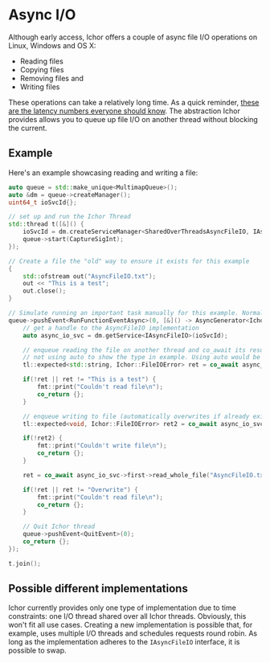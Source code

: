 # Async I/O

Although early access, Ichor offers a couple of async file I/O operations on Linux, Windows and OS X:

* Reading files
* Copying files
* Removing files and
* Writing files

These operations can take a relatively long time. As a quick reminder, [these are the latency numbers everyone should know](https://gist.github.com/jboner/2841832).
The abstraction Ichor provides allows you to queue up file I/O on another thread without blocking the current. 

## Example

Here's an example showcasing reading and writing a file:

```c++
auto queue = std::make_unique<MultimapQueue>();
auto &dm = queue->createManager();
uint64_t ioSvcId{};

// set up and run the Ichor Thread
std::thread t([&]() {
    ioSvcId = dm.createServiceManager<SharedOverThreadsAsyncFileIO, IAsyncFileIO>()->getServiceId();
    queue->start(CaptureSigInt);
});

// Create a file the "old" way to ensure it exists for this example
{
    std::ofstream out("AsyncFileIO.txt");
    out << "This is a test";
    out.close();
}

// Simulate running an important task manually for this example. Normally one would use dependency injection.
queue->pushEvent<RunFunctionEventAsync>(0, [&]() -> AsyncGenerator<IchorBehaviour> {
    // get a handle to the AsyncFileIO implementation
    auto async_io_svc = dm.getService<IAsyncFileIO>(ioSvcId);

    // enqueue reading the file on another thread and co_await its result
    // not using auto to show the type in example. Using auto would be a lot easier here.
    tl::expected<std::string, Ichor::FileIOError> ret = co_await async_io_svc->first->read_whole_file("AsyncFileIO.txt");

    if(!ret || ret != "This is a test") {
        fmt::print("Couldn't read file\n");
        co_return {};
    }

    // enqueue writing to file (automatically overwrites if already exists)
    tl::expected<void, Ichor::FileIOError> ret2 = co_await async_io_svc->first->write_file("AsyncFileIO.txt", "Overwrite");

    if(!ret2) {
        fmt::print("Couldn't write file\n");
        co_return {};
    }

    ret = co_await async_io_svc->first->read_whole_file("AsyncFileIO.txt");

    if(!ret || ret != "Overwrite") {
        fmt::print("Couldn't read file\n");
        co_return {};
    }

    // Quit Ichor thread
    queue->pushEvent<QuitEvent>(0);
    co_return {};
});

t.join();
```

## Possible different implementations

Ichor currently provides only one type of implementation due to time constraints: one I/O thread shared over all Ichor threads. Obviously, this won't fit all use cases. Creating a new implementation is possible that, for example, uses multiple I/O threads and schedules requests round robin. As long as the implementation adheres to the `IAsyncFileIO` interface, it is possible to swap.